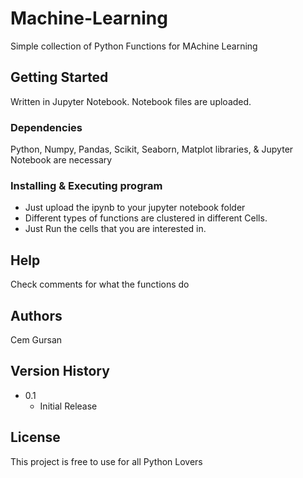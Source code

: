 # Machine-Learning

Simple collection of Python Functions for MAchine Learning

## Getting Started

Written in Jupyter Notebook. Notebook files are uploaded.

### Dependencies

Python, Numpy, Pandas, Scikit, Seaborn, Matplot libraries, & Jupyter Notebook are necessary

### Installing & Executing program

* Just upload the ipynb to your jupyter notebook folder 
* Different types of functions are clustered in different Cells. 
* Just Run the cells that you are interested in.

## Help

Check comments for what the functions do

## Authors

Cem Gursan


## Version History

* 0.1
    * Initial Release

## License

This project is free to use for all Python Lovers
